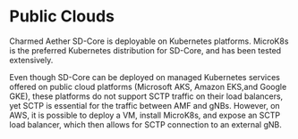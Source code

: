 # Public Clouds

Charmed Aether SD-Core is deployable on Kubernetes platforms. MicroK8s is the preferred Kubernetes distribution for SD-Core, and has been tested extensively.

Even though SD-Core can be deployed on managed Kubernetes services offered on public cloud platforms (Microsoft AKS, Amazon EKS,and Google GKE), these platforms do not support SCTP traffic on their load balancers, yet SCTP is essential for the traffic between AMF and gNBs. However, on AWS, it is possible to deploy a VM, install MicroK8s, and expose an SCTP load balancer, which then allows for SCTP connection to an external gNB.
